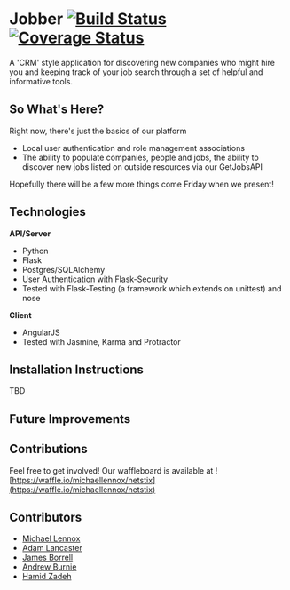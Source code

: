 # Jobber [![Build Status](https://travis-ci.org/michaellennox/jobber.svg?branch=master)](https://travis-ci.org/michaellennox/jobber) [![Coverage Status](https://coveralls.io/repos/github/michaellennox/jobber/badge.svg?branch=coveralls)](https://coveralls.io/github/michaellennox/jobber?branch=coveralls)

A 'CRM' style application for discovering new companies who might hire you and keeping track of your job search through a set of helpful and informative tools.

## So What's Here?

Right now, there's just the basics of our platform

* Local user authentication and role management associations
* The ability to populate companies, people and jobs, the ability to discover new jobs listed on outside resources via our GetJobsAPI

Hopefully there will be a few more things come Friday when we present!

## Technologies

__API/Server__

* Python
* Flask
* Postgres/SQLAlchemy
* User Authentication with Flask-Security
* Tested with Flask-Testing (a framework which extends on unittest) and nose

__Client__
* AngularJS
* Tested with Jasmine, Karma and Protractor

## Installation Instructions

TBD

## Future Improvements

## Contributions

Feel free to get involved! Our waffleboard is available at ![https://waffle.io/michaellennox/netstix](https://waffle.io/michaellennox/netstix)

## Contributors

* [Michael Lennox](https://github.com/michaellennox)
* [Adam Lancaster](https://github.com/Adzz)
* [James Borrell](https://github.com/JBorrell)
* [Andrew Burnie](https://github.com/Andrew47)
* [Hamid Zadeh](https://github.com/genzade)
